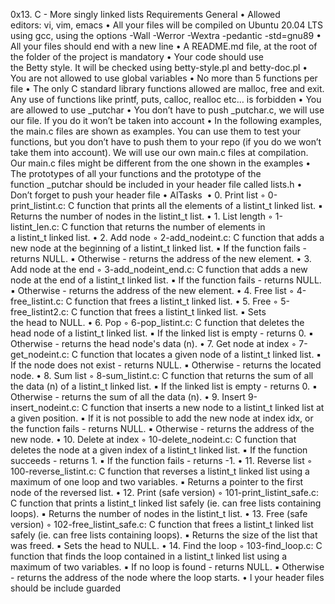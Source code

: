 0x13. C - More singly linked lists
Requirements
General
    • Allowed editors: vi, vim, emacs
    • All your files will be compiled on Ubuntu 20.04 LTS using gcc, using the options -Wall -Werror -Wextra -pedantic -std=gnu89
    • All your files should end with a new line
    • A README.md file, at the root of the folder of the project is mandatory
    • Your code should use the Betty style. It will be checked using betty-style.pl and betty-doc.pl
    • You are not allowed to use global variables
    • No more than 5 functions per file
    • The only C standard library functions allowed are malloc, free and exit. Any use of functions like printf, puts, calloc, realloc etc… is forbidden
    • You are allowed to use _putchar
    • You don’t have to push _putchar.c, we will use our file. If you do it won’t be taken into account
    • In the following examples, the main.c files are shown as examples. You can use them to test your functions, but you don’t have to push them to your repo (if you do we won’t take them into account). We will use our own main.c files at compilation. Our main.c files might be different from the one shown in the examples
    • The prototypes of all your functions and the prototype of the function _putchar should be included in your header file called lists.h
    • Don’t forget to push your header file
    • AlTasks 
    • 0. Print list
        ◦ 0-print_listint.c: C function that prints all the elements of a listint_t linked list.
            ▪ Returns the number of nodes in the listint_t list.
    • 1. List length
        ◦ 1-listint_len.c: C function that returns the number of elements in a listint_t linked list.
    • 2. Add node
        ◦ 2-add_nodeint.c: C function that adds a new node at the beginning of a listint_t linked list.
            ▪ If the function fails - returns NULL.
            ▪ Otherwise - returns the address of the new element.
    • 3. Add node at the end
        ◦ 3-add_nodeint_end.c: C function that adds a new node at the end of a listint_t linked list.
            ▪ If the function fails - returns NULL.
            ▪ Otherwise - returns the address of the new element.
    • 4. Free list
        ◦ 4-free_listint.c: C function that frees a listint_t linked list.
    • 5. Free
        ◦ 5-free_listint2.c: C function that frees a listint_t linked list.
            ▪ Sets the head to NULL.
    • 6. Pop
        ◦ 6-pop_listint.c: C function that deletes the head node of a listint_t linked list.
            ▪ If the linked list is empty - returns 0.
            ▪ Otherwise - returns the head node's data (n).
    • 7. Get node at index
        ◦ 7-get_nodeint.c: C function that locates a given node of a listint_t linked list.
            ▪ If the node does not exist - returns NULL.
            ▪ Otherwise - returns the located node.
    • 8. Sum list
        ◦ 8-sum_listint.c: C function that returns the sum of all the data (n) of a listint_t linked list.
            ▪ If the linked list is empty - returns 0.
            ▪ Otherwise - returns the sum of all the data (n).
    • 9. Insert
 9-insert_nodeint.c: C function that inserts a new node to a listint_t linked list at a 			given position.
            ▪ If it is not possible to add the new node at index idx, or the function fails - returns NULL.
            ▪ Otherwise - returns the address of the new node.
    • 10. Delete at index
        ◦ 10-delete_nodeint.c: C function that deletes the node at a given index of a listint_t linked list.
            ▪ If the function succeeds - returns 1.
            ▪ If the function fails - returns -1.
    • 11. Reverse list
        ◦ 100-reverse_listint.c: C function that reverses a listint_t linked list using a maximum of one loop and two variables.
            ▪ Returns a pointer to the first node of the reversed list.
    • 12. Print (safe version)
        ◦ 101-print_listint_safe.c: C function that prints a listint_t linked list safely (ie. can free lists containing loops).
            ▪ Returns the number of nodes in the listint_t list.
    • 13. Free (safe version)
        ◦ 102-free_listint_safe.c: C function that frees a listint_t linked list safely (ie. can free lists containing loops).
            ▪ Returns the size of the list that was freed.
            ▪ Sets the head to NULL.
    • 14. Find the loop
        ◦ 103-find_loop.c: C function that finds the loop contained in a listint_t linked list using a maximum of two variables.
            ▪ If no loop is found - returns NULL.
            ▪ Otherwise - returns the address of the node where the loop starts.
    • l your header files should be include guarded


